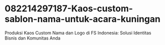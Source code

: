 # 082214297187-Kaos-custom-sablon-nama-untuk-acara-kuningan
Produksi Kaos Custom Nama dan Logo di FS Indonesia: Solusi Identitas Bisnis dan Komunitas Anda
